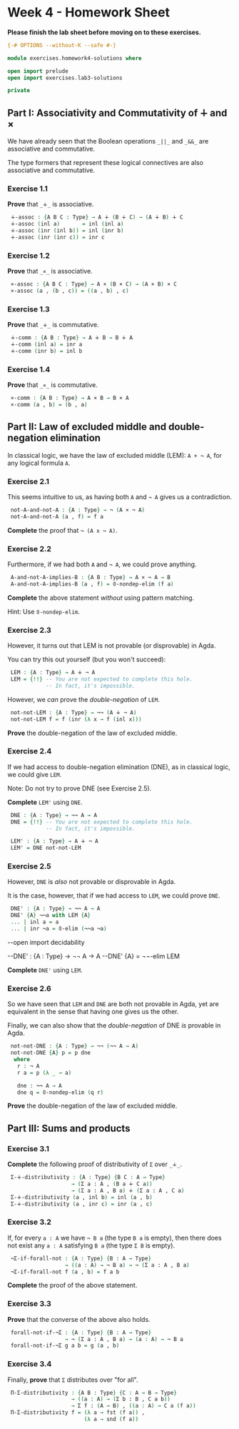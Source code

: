 # Week 4 - Homework Sheet

**Please finish the lab sheet before moving on to these exercises.**

```agda
{-# OPTIONS --without-K --safe #-}

module exercises.homework4-solutions where

open import prelude
open import exercises.lab3-solutions

private
```

## Part I: Associativity and Commutativity of ∔ and ×

We have already seen that the Boolean operations `_||_` and `_&&_` are
associative and commutative.

The type formers that represent these logical connectives are also associative
and commutative.

### Exercise 1.1

**Prove** that `_∔_` is associative.

```agda
 ∔-assoc : {A B C : Type} → A ∔ (B ∔ C) → (A ∔ B) ∔ C
 ∔-assoc (inl a)       = inl (inl a)
 ∔-assoc (inr (inl b)) = inl (inr b)
 ∔-assoc (inr (inr c)) = inr c
```

### Exercise 1.2

**Prove** that `_×_` is associative.

```agda
 ×-assoc : {A B C : Type} → A × (B × C) → (A × B) × C
 ×-assoc (a , (b , c)) = ((a , b) , c)
```

### Exercise 1.3

**Prove** that `_∔_` is commutative.

```agda
 ∔-comm : {A B : Type} → A ∔ B → B ∔ A
 ∔-comm (inl a) = inr a
 ∔-comm (inr b) = inl b
```
### Exercise 1.4

**Prove** that `_×_` is commutative.

```agda
 ×-comm : {A B : Type} → A × B → B × A
 ×-comm (a , b) = (b , a)
```

## Part II: Law of excluded middle and double-negation elimination

In classical logic, we have the law of excluded middle (LEM): `A + ¬ A`, for any
logical formula `A`.

### Exercise 2.1

This seems intuitive to us, as having both `A` and `¬ A` gives us a
contradiction.

```agda
 not-A-and-not-A : {A : Type} → ¬ (A × ¬ A)
 not-A-and-not-A (a , f) = f a
```

**Complete** the proof that `¬ (A x ¬ A)`.

### Exercise 2.2

Furthermore, if we had both `A` and `¬ A`, we could prove anything.

```agda
 A-and-not-A-implies-B : {A B : Type} → A × ¬ A → B
 A-and-not-A-implies-B (a , f) = 𝟘-nondep-elim (f a)
```

**Complete** the above statement *without* using pattern matching.

Hint: Use `𝟘-nondep-elim`.

### Exercise 2.3

However, it turns out that LEM is not provable (or disprovable) in Agda.

You can try this out yourself (but you won't succeed):

```agda
 LEM : {A : Type} → A ∔ ¬ A
 LEM = {!!} -- You are not expected to complete this hole.
            -- In fact, it's impossible.
```

However, we *can* prove the *double-negation* of `LEM`.

```agda
 not-not-LEM : {A : Type} → ¬¬ (A ∔ ¬ A)
 not-not-LEM f = f (inr (λ x → f (inl x)))
```

**Prove** the double-negation of the law of excluded middle.

### Exercise 2.4

If we had access to double-negation elimination (DNE), as in classical logic, we
could give `LEM`.

Note: Do not try to prove DNE (see Exercise 2.5).

**Complete** `LEM'` using `DNE`.

```agda
 DNE : {A : Type} → ¬¬ A → A
 DNE = {!!} -- You are not expected to complete this hole.
            -- In fact, it's impossible.

 LEM' : {A : Type} → A ∔ ¬ A
 LEM' = DNE not-not-LEM
```

### Exercise 2.5

However, `DNE` is *also* not provable or disprovable in Agda.

It is the case, however, that if we had access to `LEM`, we could prove `DNE`.

```agda
 DNE' : {A : Type} → ¬¬ A → A
 DNE' {A} ¬¬a with LEM {A}
 ... | inl a = a
 ... | inr ¬a = 𝟘-elim (¬¬a ¬a)
```
--open import decidability

--DNE' : {A : Type} → ¬¬ A → A
--DNE' {A} = ¬¬-elim LEM

**Complete** `DNE'` using `LEM`.

### Exercise 2.6

So we have seen that `LEM` and `DNE` are both not provable in Agda, yet are
equivalent in the sense that having one gives us the other.

Finally, we can also show that the *double-negation* of DNE *is* provable in
Agda.

```agda
 not-not-DNE : {A : Type} → ¬¬ (¬¬ A → A)
 not-not-DNE {A} p = p dne
  where
   r : ¬ A
   r a = p (λ _ → a)

   dne : ¬¬ A → A
   dne q = 𝟘-nondep-elim (q r)
```

**Prove** the double-negation of the law of excluded middle.

## Part III: Sums and products

### Exercise 3.1

**Complete** the following proof of distributivity of `Σ` over `_∔_`.

```agda
 Σ-∔-distributivity : {A : Type} {B C : A → Type}
                    → (Σ a ꞉ A , (B a ∔ C a))
                    → (Σ a ꞉ A , B a) ∔ (Σ a ꞉ A , C a)
 Σ-∔-distributivity (a , inl b) = inl (a , b)
 Σ-∔-distributivity (a , inr c) = inr (a , c)
```

### Exercise 3.2

If, for every `a : A` we have `¬ B a` (the type `B a` is empty), then there
does not exist any `a : A` satisfying `B a` (the type `Σ B` is empty).

```agda
 ¬Σ-if-forall-not : {A : Type} {B : A → Type}
                  → ((a : A) → ¬ B a) → ¬ (Σ a ꞉ A , B a)
 ¬Σ-if-forall-not f (a , b) = f a b
```

**Complete** the proof of the above statement.

### Exercise 3.3

**Prove** that the converse of the above also holds.

```agda
 forall-not-if-¬Σ : {A : Type} {B : A → Type}
                  → ¬ (Σ a ꞉ A , B a) → (a : A) → ¬ B a
 forall-not-if-¬Σ g a b = g (a , b)
```

### Exercise 3.4

Finally, **prove** that `Σ` distributes over "for all".

```agda
 Π-Σ-distributivity : {A B : Type} {C : A → B → Type}
                    → ((a : A) → (Σ b ꞉ B , C a b))
                    → Σ f ꞉ (A → B) , ((a : A) → C a (f a))
 Π-Σ-distributivity f = (λ a → fst (f a)) ,
                        (λ a → snd (f a))
```
